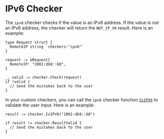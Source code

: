# IPv6 Checker

The `ipv6` checker checks if the value is an IPv6 address. If the value is not an IPv6 address, the checker will return the `NOT_IP_V6` result. Here is an example:

```golang
type Request struct {
  RemoteIP string `checkers:"ipv6"`
}

request := &Request{
  RemoteIP: "2001:db8::68",
}

_, valid := checker.Check(request)
if !valid {
  // Send the mistakes back to the user
}
```

In your custom checkers, you can call the `ipv6` checker function [`IsIPV6`](https://pkg.go.dev/github.com/cinar/checker#IsIPV6) to validate the user input. Here is an example:

```golang
result := checker.IsIPV6("2001:db8::68")

if result != checker.ResultValid {
  // Send the mistakes back to the user
}
```
